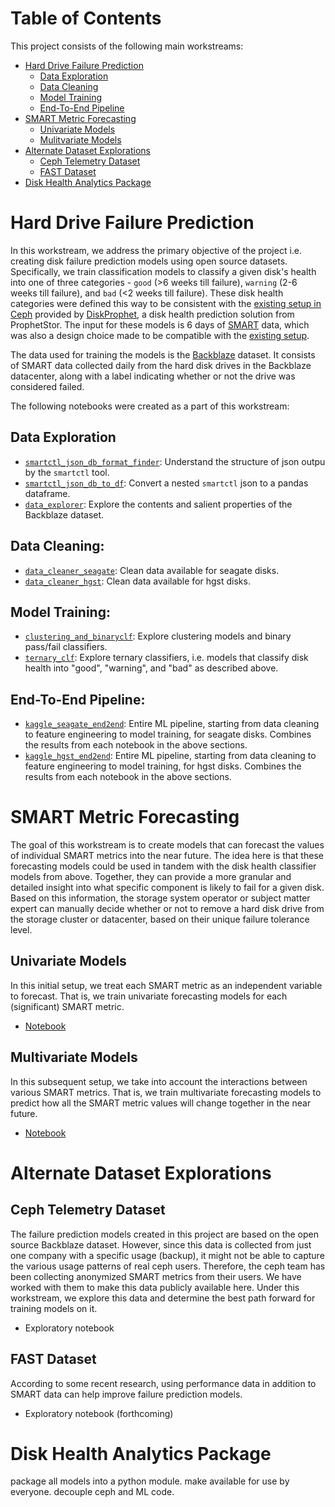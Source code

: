 # Table of Contents

This project consists of the following main workstreams:

- [Hard Drive Failure Prediction](#hard-drive-failure-prediction)
    - [Data Exploration](#Data-Exploration)
    - [Data Cleaning](#Data-Cleaning)
    - [Model Training](#Model-Training)
    - [End-To-End Pipeline](#End-To-End-Pipeline)
- [SMART Metric Forecasting](#smart-metric-forecasting)
    - [Univariate Models](#Univariate-Models)
    - [Mulitvariate Models](#Mulitvariate-Models)
- [Alternate Dataset Explorations](#alternate-dataset-explorations)
    - [Ceph Telemetry Dataset](#Ceph-Telemetry-Dataset)
    - [FAST Dataset](#FAST-Dataset)
- [Disk Health Analytics Package](#disk-health-analytics-package)


# Hard Drive Failure Prediction

In this workstream, we address the primary objective of the project i.e. creating disk failure prediction models using open source datasets. Specifically, we train classification models to classify a given disk's health into one of three categories - `good` (>6 weeks till failure), `warning` (2-6 weeks till failure), and `bad` (<2 weeks till failure). These disk health categories were defined this way to be consistent with the [existing setup in Ceph](https://github.com/ceph/ceph/blob/f8f7b865715987139d96e4baf41c82329dc19108/src/pybind/mgr/diskprediction_local/module.py#L271) provided by [DiskProphet](https://www.prophetstor.com/diskprophet/), a disk health prediction solution from ProphetStor. The input for these models is 6 days of [SMART](https://en.wikipedia.org/wiki/S.M.A.R.T.) data, which was also a design choice made to be compatible with the [existing setup](https://github.com/ceph/ceph/blob/f8f7b865715987139d96e4baf41c82329dc19108/src/pybind/mgr/diskprediction_local/module.py#L151).

The data used for training the models is the [Backblaze](https://www.backblaze.com/b2/hard-drive-test-data.html) dataset. It consists of SMART data collected daily from the hard disk drives in the Backblaze datacenter, along with a label indicating whether or not the drive was considered failed.

The following notebooks were created as a part of this workstream:

## Data Exploration

* [`smartctl_json_db_format_finder`](../notebooks/data_sources/backblaze/step0_smartctl_json_db_format_finder.ipynb): Understand the structure of json outpu by the `smartctl` tool.
* [`smartctl_json_db_to_df`](../notebooks/data_sources/backblaze/step0_smartctl_json_db_to_df.ipynb): Convert a nested `smartctl` json to a pandas dataframe.
* [`data_explorer`](../notebooks/data_sources/backblaze/step1_data_explorer.ipynb): Explore the contents and salient properties of the Backblaze dataset.

## Data Cleaning:

* [`data_cleaner_seagate`](../notebooks/data_sources/backblaze/step2a_data_cleaner_seagate.ipynb): Clean data available for seagate disks.
* [`data_cleaner_hgst`](../notebooks/data_sources/backblaze/step2b_data_cleaner_hgst.ipynb): Clean data available for hgst disks.

## Model Training:

* [`clustering_and_binaryclf`](../notebooks/data_sources/backblaze/step3a_clustering_and_binaryclf.ipynb): Explore clustering models and binary pass/fail classifiers.
* [`ternary_clf`](../notebooks/data_sources/backblaze/step3b_ternary_clf.ipynb): Explore ternary classifiers, i.e. models that classify disk health into "good", "warning", and "bad" as described above.

## End-To-End Pipeline:

* [`kaggle_seagate_end2end`](../notebooks/data_sources/backblaze/kaggle_seagate_end2end.ipynb): Entire ML pipeline, starting from data cleaning to feature engineering to model training, for seagate disks. Combines the results from each notebook in the above sections.
* [`kaggle_hgst_end2end`](../notebooks/data_sources/backblaze/kaggle_hgst_end2end.ipynb.ipynb): Entire ML pipeline, starting from data cleaning to feature engineering to model training, for hgst disks. Combines the results from each notebook in the above sections.


# SMART Metric Forecasting

The goal of this workstream is to create models that can forecast the values of individual SMART metrics into the near future. The idea here is that these forecasting models could be used in tandem with the disk health classifier models from above. Together, they can provide a more granular and detailed insight into what specific component is likely to fail for a given disk. Based on this information, the storage system operator or subject matter expert can manually decide whether or not to remove a hard disk drive from the storage cluster or datacenter, based on their unique failure tolerance level.

## Univariate Models
In this initial setup, we treat each SMART metric as an independent variable to forecast. That is, we train univariate forecasting models for each (significant) SMART metric.

* [Notebook](../notebooks/experimental/forecast_smart_metrics.ipynb)

## Multivariate Models
In this subsequent setup, we take into account the interactions between various SMART metrics. That is, we train multivariate forecasting models to predict how all the SMART metric values will change together in the near future.

* [Notebook](../notebooks/experimental/multivariate_forecast_smart_metrics.ipynb)


# Alternate Dataset Explorations

## Ceph Telemetry Dataset

The failure prediction models created in this project are based on the open source Backblaze dataset. However, since this data is collected from just one company with a specific usage (backup), it might not be able to capture the various usage patterns of real ceph users. Therefore, the ceph team has been collecting anonymized SMART metrics from their users. We have worked with them to make this data publicly available here. Under this workstream, we explore this data and determine the best path forward for training models on it.

- Exploratory notebook

## FAST Dataset

According to some recent research, using performance data in addition to SMART data can help improve failure prediction models.

- Exploratory notebook (forthcoming)


# Disk Health Analytics Package

package all models into a python module. make available for use by everyone. decouple ceph and ML code.